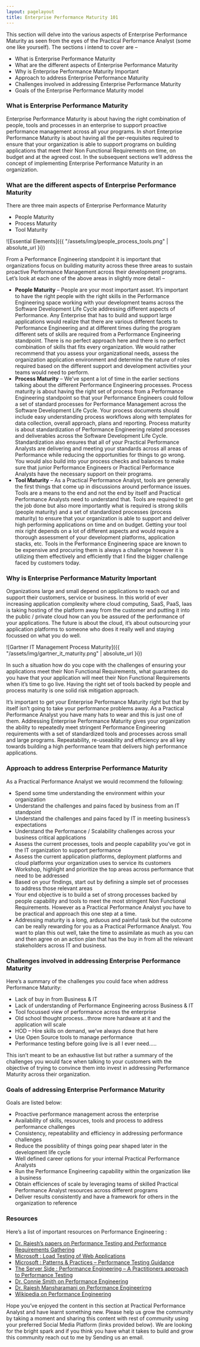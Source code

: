 ```yaml
---
layout: pagelayout
title: Enterprise Performance Maturity 101
---
```


This section will delve into the various aspects of Enterprise Performance Maturity as seen from the eyes of the Practical Performance Analyst (some one like yourself). The sections i intend to cover are –

* What is Enterprise Performance Maturity
* What are the different aspects of Enterprise Performance Maturity
* Why is Enterprise Performance Maturity Important
* Approach to address Enterprise Performance Maturity
* Challenges involved in addressing Enterprise Performance Maturity
* Goals of the Enterprise Performance Maturity model

### What is Enterprise Performance Maturity

Enterprise Performance Maturity is about having the right combination of people, tools and processes in an enterprise to support proactive performance management across all your programs. In short Enterprise Performance Maturity is about having all the per-requisites required to ensure that your organization is able to support programs on building applications that meet their Non Functional Requirements on time, on budget and at the agreed cost. In the subsequent sections we’ll address the concept of implementing Enterprise Performance Maturity in an organization.

### What are the different aspects of Enterprise Performance Maturity

There are three main aspects of Enterprise Performance Maturity

* People Maturity
* Process Maturity
* Tool Maturity

![Essential Elements]({{ "/assets/img/people_process_tools.png" | absolute_url }i})

From a Performance Engineering standpoint it is important that organizations focus on building maturity across these three areas to sustain proactive Performance Management across their development programs. Let’s look at each one of the above areas in slightly more detail –

* **People Maturity** – People are your most important asset. It’s important to have the right people with the right skills in the Performance Engineering space working with your development teams across the Software Development Life Cycle addressing different aspects of Performance. Any Enterprise that has to build and support large applications would realize that there are various different facets to Performance Engineering and at different times during the program different sets of skills are required from a Performance Engineering standpoint. There is no perfect approach here and there is no perfect combination of skills that fits every organization. We would rather recommend that you assess your organizational needs, assess the organization application environment and determine the nature of roles required based on the different support and development activities your teams would need to perform.
* **Process Maturity** – We’ve spent a lot of time in the earlier sections talking about the different Performance Engineering processes. Process maturity is about having the right set of process from a Performance Engineering standpoint so that your Performance Engineers could follow a set of standard processes for Performance Management across the Software Development Life Cycle. Your process documents should include easy understanding process workflows along with templates for data collection, overall approach, plans and reporting. Process maturity is about standardization of Performance Engineering related processes and deliverables across the Software Development Life Cycle. Standardization also ensures that all of your Practical Performance Analysts are delivering and meeting your standards across all areas of Performance while reducing the opportunities for things to go wrong. You would also build into your process checks and balances to make sure that junior Performance Engineers or Practical Performance Analysts have the necessary support on their programs.
* **Tool Maturity** – As a Practical Performance Analyst, tools are generally the first things that come up in discussions around performance issues. Tools are a means to the end and not the end by itself and Practical Performance Analysts need to understand that. Tools are required to get the job done but also more importantly what is required is strong skills (people maturity) and a set of standardized processes (process maturity) to ensure that your organization is able to support and deliver high performing applications on time and on budget. Getting your tool mix right depends on a lot of different aspects and would require a thorough assessment of your development platforms, application stacks, etc. Tools in the Performance Engineering space are known to be expensive and procuring them is always a challenge however it is utilizing them effectively and efficiently that I find the bigger challenge faced by customers today.

### Why is Enterprise Performance Maturity Important

Organizations large and small depend on applications to reach out and support their customers, service or business. In this world of ever increasing application complexity where cloud computing, SaaS, PaaS, Iaas is taking hosting of the platform away from the customer and putting it into the public / private cloud how can you be assured of the performance of your applications. The future is about the cloud, it’s about outsourcing your application platforms to someone who does it really well and staying focussed on what you do well.

![Gartner IT Management Process Maturity]({{ "/assets/img/gartner_it_maturity.png" | absolute_url }i})

In such a situation how do you cope with the challenges of ensuring your applications meet their Non Functional Requirements, what guarantees do you have that your application will meet their Non Functional Requirements when it’s time to go live. Having the right set of tools backed by people and process maturity is one solid risk mitigation approach.

It’s important to get your Enterprise Performance Maturity right but that by itself isn’t going to take your performance problems away. As a Practical Performance Analyst you have many hats to wear and this is just one of them. Addressing Enterprise Performance Maturity gives your organization the ability to repeatedly meet stringent Performance Engineering requirements with a set of standardized tools and processes across small and large programs. Repeatability, re-useability and efficiency are all key towards building a high performance team that delivers high performance applications.

### Approach to address Enterprise Performance Maturity

As a Practical Performance Analyst we would recommend the following:

* Spend some time understanding the environment within your organization
* Understand the challenges and pains faced by business from an IT standpoint
* Understand the challenges and pains faced by IT in meeting business’s expectations
* Understand the Performance / Scalability challenges across your business critical applications
* Assess the current processes, tools and people capability you’ve got in the IT organization to support performance
* Assess the current application platforms, deployment platforms and cloud platforms your organization uses to service its customers
* Workshop, highlight and prioritize the top areas across performance that need to be addressed
* Based on your findings, start out by defining a simple set of processes to address those relevant areas
* Your end objective is to build a set of strong processes backed by people capability and tools to meet the most stringent Non Functional Requirements. However as a Practical Performance Analyst you have to be practical and approach this one step at a time.
* Addressing maturity is a long, arduous and painful task but the outcome can be really rewarding for you as a Practical Performance Analyst. You want to plan this out well, take the time to assimilate as much as you can and then agree on an action plan that has the buy in from all the relevant stakeholders across IT and business.

### Challenges involved in addressing Enterprise Performance Maturity

Here’s a summary of the challenges you could face when address Performance Maturity:

* Lack of buy in from Business & IT
* Lack of understanding of Performance Engineering across Business & IT
* Tool focussed view of performance across the enterprise
* Old school thought process…throw more hardware at it and the application will scale
* HOD – Hire skills on demand, we’ve always done that here
* Use Open Source tools to manage performance
* Performance testing before going live is all I ever need…..

This isn’t meant to be an exhaustive list but rather a summary of the challenges you would face when talking to your customers with the objective of trying to convince them into invest in addressing Performance Maturity across their organization.

### Goals of addressing Enterprise Performance Maturity

Goals are listed below:

* Proactive performance management across the enterprise
* Availability of skills, resources, tools and process to address performance challenges
* Consistency, repeatability and efficiency in addressing performance challenges
* Reduce the possibliity of things going pear shaped later in the development life cycle
* Well defined career options for your internal Practical Performance Analysts
* Run the Performance Engineering capability within the organization like a business
* Obtain efficiences of scale by leveraging teams of skilled Practical Performance Analyst resources across different programs
* Deliver results consistently and have a framework for others in the organization to reference

### Resources

Here’s a list of important resources on Performance Engineering :

* [Dr. Rajesh’s papers on Performance Testing and Performance Requirements Gathering](https://sites.google.com/site/swperfengg/)
* [Microsoft : Load Testing of Web Applications](http://msdn.microsoft.com/en-us/library/bb924372.aspx)
* [Microsoft : Patterns & Practices – Performance Testing Guidance](http://perftesting.codeplex.com/wikipage?title=How%20To:%20Model%20the%20Workload%20for%20Web%20Applications)
* [The Server Side : Performance Engineering – A Practitioners approach to Performance Testing](http://www.theserverside.com/news/1363731/Performance-Engineering-a-Practitioners-Approach-to-Performance-Testing)
* [Dr. Connie Smith on Performance Engineering](http://www.perfeng.com)
* [Dr. Rajesh Mansharamani on Performance Engineerirng](https://sites.google.com/site/swperfengg/home)
* [Wikipedia on Performance Engineering](http://en.wikipedia.org/wiki/Performance_engineering)

Hope you’ve enjoyed the content in this section at Practical Performance Analyst and have learnt something new. Please help us grow the community by taking a moment and sharing this content with rest of community using your preferred Social Media Platform (links provided below). We are looking for the bright spark and if you think you have what it takes to build and grow this community reach out to me by Sending us an email. 

